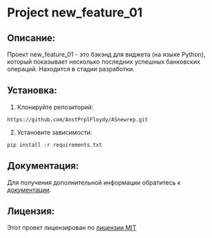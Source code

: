 # Project new_feature_01
## Описание:
Проект new_feature_01 - это бэкэнд для виджета (на языке Python), который показывает несколько последних успешных банковских операций. Находится в стадии разработки.
## Установка:
1. Клонируйте репозиторий:
```
https://github.com/AnstPrplFloydy/ASnewrep.git
```
2. Установите зависимости:
```
pip install -r requirements.txt
```
## Документация:

Для получения дополнительной информации обратитесь к [документации](docs/README.md).

## Лицензия:

Этот проект лицензирован по [лицензии MIT](LICENSE)